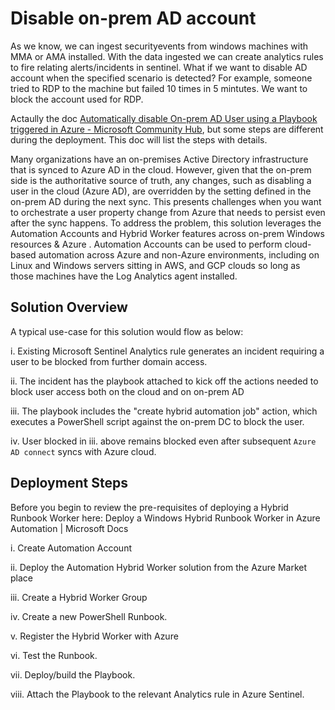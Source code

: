 # Disable on-prem AD account

As we know, we can ingest securityevents from windows machines with MMA or AMA installed. With the data ingested we can create analytics rules to fire relating alerts/incidents in sentinel. What if we want to disable AD account when the specified scenario is detected? For example, someone tried to RDP to the machine but failed 10 times in 5 mintutes. We want to block the account used for RDP.

Actaully the doc [Automatically disable On-prem AD User using a Playbook triggered in Azure - Microsoft Community Hub](https://techcommunity.microsoft.com/t5/microsoft-sentinel-blog/automatically-disable-on-prem-ad-user-using-a-playbook-triggered/ba-p/2098272), but some steps are different during the deployment. This doc will list the steps with details.


Many organizations have an on-premises Active Directory infrastructure that is synced to Azure AD in the cloud. However, given that the on-prem side is the authoritative source of truth, any changes, such as disabling a user in the cloud (Azure AD), are overridden by the setting defined in the on-prem AD during the next sync. This presents challenges when you want to orchestrate a user property change from Azure that needs to persist even after the sync happens.  To address the problem, this solution leverages the Automation Accounts and Hybrid Worker features across on-prem Windows resources & Azure . Automation Accounts can be used to perform cloud-based automation across Azure and non-Azure environments, including on Linux and Windows servers sitting in AWS, and GCP clouds so long as those machines have the Log Analytics agent installed.


## Solution Overview

A typical use-case for this solution would flow as below:

i. Existing Microsoft Sentinel Analytics rule generates an incident requiring a user to be blocked from further domain access.

ii. The incident has the playbook attached to kick off the actions needed to block user access both on the cloud and on on-prem AD 

iii. The playbook includes the "create hybrid automation job" action, which executes a PowerShell script against the on-prem DC to block the user. 

iv. User blocked in iii. above remains blocked even after subsequent `Azure AD connect` syncs with Azure cloud.


## Deployment Steps 

Before you begin to review the pre-requisites of deploying a Hybrid Runbook Worker here: Deploy a Windows Hybrid Runbook Worker in Azure Automation | Microsoft Docs

i. Create Automation Account

ii. Deploy the Automation Hybrid Worker solution from the Azure Market place

iii. Create a Hybrid Worker Group

iv. Create a new PowerShell Runbook.

v. Register the Hybrid Worker with Azure

vi. Test the Runbook.

vii. Deploy/build the Playbook.

viii. Attach the Playbook to the relevant Analytics rule in Azure Sentinel.
